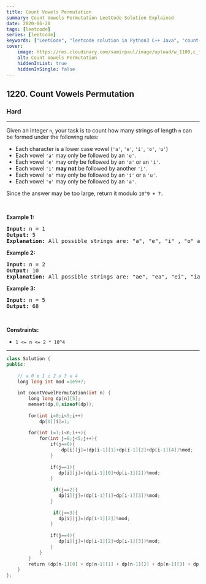 ```yaml
---
title: Count Vowels Permutation
summary: Count Vowels Permutation LeetCode Solution Explained
date: 2020-06-20
tags: [leetcode]
series: [leetcode]
keywords: ["LeetCode", "leetcode solution in Python3 C++ Java", "count-vowels-permutation LeetCode Solution Explained"]
cover:
    image: https://res.cloudinary.com/samirpaul/image/upload/w_1100,c_fit,co_rgb:FFFFFF,l_text:Arial_75_bold:Count Vowels Permutation - Solution Explained/problem-solving.webp
    alt: Count Vowels Permutation
    hiddenInList: true
    hiddenInSingle: false
---
```



<h2>1220. Count Vowels Permutation</h2><h3>Hard</h3><hr><div><p>Given an integer <code>n</code>, your task is to count how many strings of length <code>n</code> can be formed under the following rules:</p>

<ul>
	<li>Each character is a lower case vowel&nbsp;(<code>'a'</code>, <code>'e'</code>, <code>'i'</code>, <code>'o'</code>, <code>'u'</code>)</li>
	<li>Each vowel&nbsp;<code>'a'</code> may only be followed by an <code>'e'</code>.</li>
	<li>Each vowel&nbsp;<code>'e'</code> may only be followed by an <code>'a'</code>&nbsp;or an <code>'i'</code>.</li>
	<li>Each vowel&nbsp;<code>'i'</code> <strong>may not</strong> be followed by another <code>'i'</code>.</li>
	<li>Each vowel&nbsp;<code>'o'</code> may only be followed by an <code>'i'</code> or a&nbsp;<code>'u'</code>.</li>
	<li>Each vowel&nbsp;<code>'u'</code> may only be followed by an <code>'a'.</code></li>
</ul>

<p>Since the answer&nbsp;may be too large,&nbsp;return it modulo <code>10^9 + 7.</code></p>

<p>&nbsp;</p>
<p><strong>Example 1:</strong></p>

<pre><strong>Input:</strong> n = 1
<strong>Output:</strong> 5
<strong>Explanation:</strong> All possible strings are: "a", "e", "i" , "o" and "u".
</pre>

<p><strong>Example 2:</strong></p>

<pre><strong>Input:</strong> n = 2
<strong>Output:</strong> 10
<strong>Explanation:</strong> All possible strings are: "ae", "ea", "ei", "ia", "ie", "io", "iu", "oi", "ou" and "ua".
</pre>

<p><strong>Example 3:&nbsp;</strong></p>

<pre><strong>Input:</strong> n = 5
<strong>Output:</strong> 68</pre>

<p>&nbsp;</p>
<p><strong>Constraints:</strong></p>

<ul>
	<li><code>1 &lt;= n &lt;= 2 * 10^4</code></li>
</ul>
</div>

---




```cpp
class Solution {
public:
    
    // a 0 e 1 i 2 o 3 u 4
    long long int mod =1e9+7;
    
    int countVowelPermutation(int n) {
        long long dp[n][5];
        memset(dp,0,sizeof(dp));
        
        for(int i=0;i<5;i++)
            dp[0][i]=1;
        
        for(int i=1;i<n;i++){
            for(int j=0;j<5;j++){
                if(j==0){
                    dp[i][j]=(dp[i-1][1]+dp[i-1][2]+dp[i-1][4])%mod;
                }
                
                if(j==1){
                   dp[i][j]=(dp[i-1][0]+dp[i-1][2])%mod; 
                }
                
                 if(j==2){
                   dp[i][j]=(dp[i-1][1]+dp[i-1][3])%mod; 
                }
                
                 if(j==3){
                   dp[i][j]=(dp[i-1][2])%mod; 
                }
                
                if(j==4){
                   dp[i][j]=(dp[i-1][2]+dp[i-1][3])%mod; 
                }
            }
        }
        return (dp[n-1][0] + dp[n-1][1] + dp[n-1][2] + dp[n-1][3] + dp[n-1][4])%mod;
    }
};

```
